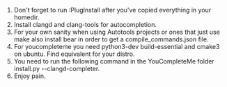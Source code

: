 1. Don't forget to run :PlugInstall after you've copied everything in your homedir.
2. Install clangd and clang-tools for autocompletion.
3. For your own sanity when using Autotools projects or ones that just use make also install bear in order to 
get a compile_commands.json file.
4. For youcompleteme you need python3-dev build-essential and cmake3 on ubuntu. Find equivalent for your distro.
5. You need to run the following command in the YouCompleteMe folder install.py --clangd-completer.
6. Enjoy pain.
